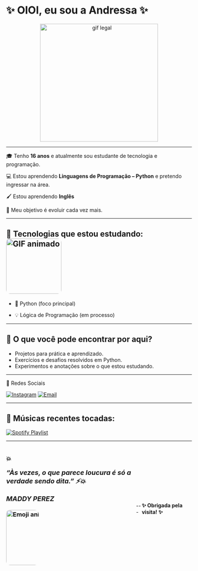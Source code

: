 <h1 align=>✨ OIOI, eu sou a Andressa ✨</h1>

<p align="center">
  <img src="https://media1.giphy.com/media/v1.Y2lkPTc5MGI3NjExNWNoZzVlcm5jd2o3dXpwNDNwaGkydGM3MDJhejczeXp5aWduYThiOCZlcD12MV9pbnRlcm5hbF9naWZfYnlfaWQmY3Q9Zw/P8ef3Dkynk0xLx1h1T/giphy.gif" alt="gif legal" width="320">
</p>

---

🎓 Tenho **16 anos** e atualmente sou estudante de tecnologia e programação.

💻 Estou aprendendo **Linguagens de Programação – Python** e pretendo ingressar na área. 

🖌️ Estou aprendendo **Inglês**

🚀 Meu objetivo é evoluir cada vez mais. 
 
---

## 🔧 Tecnologias que estou estudando: <img src="https://media.giphy.com/media/v1.Y2lkPTc5MGI3NjExYXl6NXA1NDZmcWdpeTlhaWY5azg1amV2ZHIwY3M3ZTZuMXJ4dzlieSZlcD12MV9naWZzX3NlYXJjaCZjdD1n/dNgK7Ws7y176U/giphy.gif" width="150" alt="GIF animado" style="border-radius: 10px;">
</div>

-  🐍 Python (foco principal)

- 💡 Lógica de Programação  (em processo) 
---
  
## 📌 O que você pode encontrar por aqui?
- Projetos para prática e aprendizado.  
- Exercícios e desafios resolvidos em Python.  
- Experimentos e anotações sobre o que estou estudando.  
---

📱 Redes Sociais 

[![Instagram](https://img.shields.io/badge/-Instagram-E4405F?style=flat&logo=Instagram&logoColor=white)](https://instagram.com/andressamarqueszx)  [![Email](https://img.shields.io/badge/-Email-D14836?style=flat&logo=Gmail&logoColor=white)](mailto:andressamarques929@gmail.com)  

---

## 🎵 Músicas recentes tocadas:
[![Spotify Playlist](https://img.shields.io/badge/Spotify_Playlist-1ED760?style=for-the-badge&logo=spotify&logoColor=white)](https://open.spotify.com/playlist/16L2tJXrNr6n8c0pXmsS2N)


---
<div style="display: flex; align-items: center; justify-content: space-between;">

  <div style="max-width: 70%;">
    <h3>💥
    <p style="font-size: 18px; font-style: italic; margin-bottom: 20px;">
      “Às vezes, o que parece loucura é só a verdade sendo dita.” ⚡💥
    </p>
       <p style="font-size: 18px; font-style: italic; margin-bottom: 20px;">
      MADDY PEREZ 
    </p>



  <div style="max-width: 25%;">
    <img src="https://media.giphy.com/media/v1.Y2lkPWVjZjA1ZTQ3NmxtYjN6eHV6cHNpZnRleGtieWJ0YzRuMzRjNzBpOTF1dzQ5dXNuYiZlcD12MV9naWZzX3NlYXJjaCZjdD1n/FBWz9ZQtQYTRqRC7S6/giphy.gif" alt="Emoji animado" width="150" style="border-radius: 10px;" />
  </div>
   </div>
---
 <p style="font-weight: bold;">✨ Obrigada pela visita! ✨</p>
  </div>
